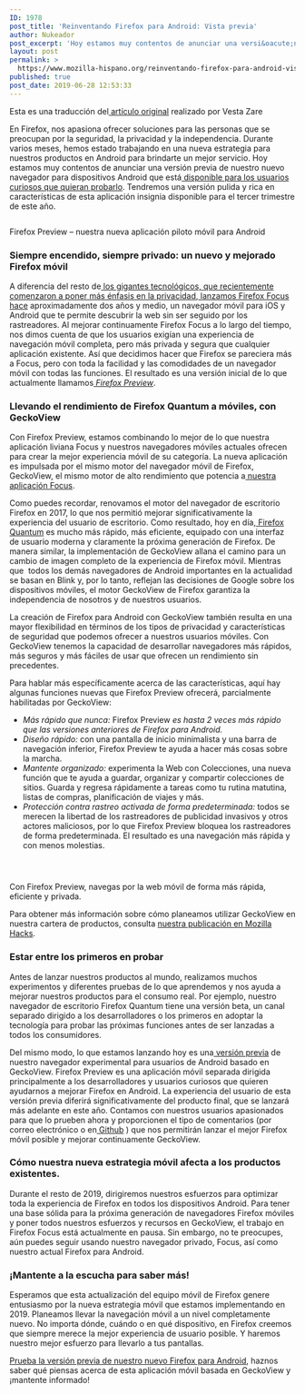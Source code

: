 ```yaml
---
ID: 1978
post_title: 'Reinventando Firefox para Android: Vista previa'
author: Nukeador
post_excerpt: 'Hoy estamos muy contentos de anunciar una versi&oacute;n previa de nuestro nuevo navegador para dispositivos Android que est&aacute; disponible para los usuarios curiosos que quieran probarlo.'
layout: post
permalink: >
  https://www.mozilla-hispano.org/reinventando-firefox-para-android-vista-previa/
published: true
post_date: 2019-06-28 12:53:33
---
```


<p>Esta es una traducción del<a href="https://blog.mozilla.org/futurereleases/2019/06/27/reinventing-firefox-for-android-a-preview/"> artículo original</a> realizado por Vesta Zare</p>



<p>En Firefox, nos apasiona ofrecer soluciones para las personas que se preocupan por la seguridad, la privacidad y la independencia. Durante varios meses, hemos estado trabajando en una nueva estrategia para nuestros productos en Android para brindarte un mejor servicio. Hoy estamos muy contentos de anunciar una versión previa de nuestro nuevo navegador para dispositivos Android que está<a href="https://app.adjust.com/9rp33dq"> disponible para los usuarios curiosos que quieran probarlo</a>. Tendremos una versión pulida y rica en características de esta aplicación insignia disponible para el tercer trimestre de este año.</p>



<figure class="wp-block-image"><img src="https://lh3.googleusercontent.com/HSr3g0m0eRKZaE_iJnZ3eRkaph3IojIGzI9xvpGE4asJvilD3WT7i_mEj7ZydB6BmVn7rmGfzuhGNdwP4N-mjhh9r0bvjDqatCEDy-f5uEhensVArEoM-agFQjyJUCdwpL1DRf9N" alt=""/></figure>



<p>Firefox Preview &#8211; nuestra nueva aplicación piloto móvil para Android</p>



<h3><strong>Siempre encendido, siempre privado: un nuevo y mejorado Firefox móvil</strong></h3>



<p>A diferencia del resto de<a href="https://blog.mozilla.org/blog/2019/06/04/firefox-now-available-with-enhanced-tracking-protection-by-default/"> los gigantes tecnológicos, que recientemente comenzaron a poner más énfasis en la privacidad</a>,<a href="https://blog.mozilla.org/blog/2016/11/17/introducing-firefox-focus-a-free-fast-and-easy-to-use-private-browser-for-ios/"> lanzamos Firefox Focus hace</a> aproximadamente dos años y medio, un navegador móvil para iOS y Android que te permite descubrir la web sin ser seguido por los rastreadores. Al mejorar continuamente Firefox Focus a lo largo del tiempo, nos dimos cuenta de que los usuarios exigían una experiencia de navegación móvil completa, pero más privada y segura que cualquier aplicación existente. Así que decidimos hacer que Firefox se pareciera más a Focus, pero con toda la facilidad y las comodidades de un navegador móvil con todas las funciones. El resultado es una versión inicial de lo que actualmente llamamos<a href="http://github.com/mozilla-mobile/fenix"> <em>Firefox Preview</em></a>.</p>



<h3><strong>Llevando el rendimiento de Firefox Quantum a móviles, con GeckoView</strong></h3>



<p>Con Firefox Preview, estamos combinando lo mejor de lo que nuestra aplicación liviana Focus y nuestros navegadores móviles actuales ofrecen para crear la mejor experiencia móvil de su categoría. La nueva aplicación es impulsada por el mismo motor del navegador móvil de Firefox, GeckoView, el mismo motor de alto rendimiento que potencia a<a href="https://blog.mozilla.org/blog/2018/10/02/new-firefox-focus-comes-with-search-suggestions-revamped-visual-design-and-an-under-the-hood-surprise-for-android-users/"> nuestra aplicación Focus</a>.<br /></p>



<p>Como puedes recordar, renovamos el motor del navegador de escritorio Firefox en 2017, lo que nos permitió mejorar significativamente la experiencia del usuario de escritorio. Como resultado, hoy en día,<a href="https://blog.mozilla.org/blog/2017/11/14/introducing-firefox-quantum/"> Firefox Quantum</a> es mucho más rápido, más eficiente, equipado con una interfaz de usuario moderna y claramente la próxima generación de Firefox. De manera similar, la implementación de GeckoView allana el camino para un cambio de imagen completo de la experiencia de Firefox móvil. Mientras que&nbsp; todos los demás navegadores de Android importantes en la actualidad se basan en Blink y, por lo tanto, reflejan las decisiones de Google sobre los dispositivos móviles, el motor GeckoView de Firefox garantiza la independencia de nosotros y de nuestros usuarios.<br /></p>



<p>La creación de Firefox para Android con GeckoView también resulta en una mayor flexibilidad en términos de los tipos de privacidad y características de seguridad que podemos ofrecer a nuestros usuarios móviles. Con GeckoView tenemos la capacidad de desarrollar navegadores más rápidos, más seguros y más fáciles de usar que ofrecen un rendimiento sin precedentes.</p>



<p>Para hablar más específicamente acerca de las características, aquí hay algunas funciones nuevas que Firefox Preview ofrecerá, parcialmente habilitadas por GeckoView:</p>



<ul><li><em>Más rápido que nunca:</em> Firefox Preview <em>es hasta 2</em> <em>veces</em> <em>más rápido que las versiones anteriores de Firefox para Android.</em></li><li><em>Diseño rápido:</em> con una pantalla de inicio minimalista y una barra de navegación inferior, Firefox Preview te ayuda a hacer más cosas sobre la marcha.</li><li><em>Mantente organizado:</em> experimenta la Web con Colecciones, una nueva función que te ayuda a guardar, organizar y compartir colecciones de sitios. Guarda y regresa rápidamente a tareas como tu rutina matutina, listas de compras, planificación de viajes y más.</li><li><em>Protección contra rastreo activada de forma predeterminada:</em> todos se merecen la libertad de los rastreadores de publicidad invasivos y otros actores maliciosos, por lo que Firefox Preview bloquea los rastreadores de forma predeterminada. El resultado es una navegación más rápida y con menos molestias.</li></ul>



<figure class="wp-block-image"><img src="https://lh4.googleusercontent.com/rU_DE-56f7Z8ZGVlWf9sFkYsJX0H9ryV1XamrAGc-gb3Ke24pybrV8bkL9MI4GQvOIZIfA5T26pUvPueJ9fMU-Pz36Nacct7F1F3_PggTVuBieaptrU8gHcjYFY8PmzutXEgL9DU" alt=""/></figure>



<figure class="wp-block-image"><img src="https://lh6.googleusercontent.com/RqQ6KNXYyb-fOmtICMcJElhSF_h-3WtxxIwQmCsGrvSxU46oaw5n8F11Fxzo9hOQ69gCxUtyjTcq3fSKDxym7rVUMID5jkG5gWdvzCSDMZcq6UbpTjBbf8Mkb_ei0B78hhI_IN_A" alt=""/></figure>



<figure class="wp-block-image"><img src="https://lh3.googleusercontent.com/n7njid_IMtK24b_sj1cyeDP0xkph_xDaJMuu9LvxcrmbyfgcgFgclXibxVJ90HJOse_6Z3MvX0EUE6sMouSH-lE0kR_bv1MxUAk6A-GipcZtiHcdTi8L3uC1bkRUCj29x-DaD771" alt=""/></figure>



<p>Con Firefox Preview, navegas por la web móvil de forma más rápida, eficiente y privada.</p>



<p>Para obtener más información sobre cómo planeamos utilizar GeckoView en nuestra cartera de productos, consulta <a href="https://hacks.mozilla.org/2019/06/geckoview-in-2019">nuestra publicación en Mozilla Hacks</a>.</p>



<h3><strong>Estar entre los primeros en probar</strong></h3>



<p>Antes de lanzar nuestros productos al mundo, realizamos muchos experimentos y diferentes pruebas de lo que aprendemos y nos ayuda a mejorar nuestros productos para el consumo real. Por ejemplo, nuestro navegador de escritorio Firefox Quantum tiene una versión beta, un canal separado dirigido a los desarrolladores o los primeros en adoptar la tecnología para probar las próximas funciones antes de ser lanzadas a todos los consumidores.</p>



<p>Del mismo modo, lo que estamos lanzando hoy es una<a href="https://app.adjust.com/9rp33dq"> versión previa</a> de nuestro navegador experimental para usuarios de Android basado en GeckoView. Firefox Preview es una aplicación móvil separada dirigida principalmente a los desarrolladores y usuarios curiosos que quieren ayudarnos a mejorar Firefox en Android. La experiencia del usuario de esta versión previa diferirá significativamente del producto final, que se lanzará más adelante en este año. Contamos con nuestros usuarios apasionados para que lo prueben ahora y proporcionen el tipo de comentarios (por correo electrónico o en<a href="https://bit.ly/2GCr8Ai"> Github</a> ) que nos permitirán lanzar el mejor Firefox móvil posible y mejorar continuamente GeckoView.</p>



<h3><strong>Cómo nuestra nueva estrategia móvil afecta a los productos existentes.</strong></h3>



<p>Durante el resto de 2019, dirigiremos nuestros esfuerzos para optimizar toda la experiencia de Firefox en todos los dispositivos Android. Para tener una base sólida para la próxima generación de navegadores Firefox móviles y poner todos nuestros esfuerzos y recursos en GeckoView, el trabajo en Firefox Focus está actualmente en pausa. Sin embargo, no te preocupes, aún puedes seguir usando nuestro navegador privado, Focus, así como nuestro actual Firefox para Android.</p>



<h3><strong>¡Mantente a la escucha para saber más!</strong></h3>



<p>Esperamos que esta actualización del equipo móvil de Firefox genere entusiasmo por la nueva estrategia móvil que estamos implementando en 2019. Planeamos llevar la navegación móvil a un nivel completamente nuevo. No importa dónde, cuándo o en qué dispositivo, en Firefox creemos que siempre merece la mejor experiencia de usuario posible. Y haremos nuestro mejor esfuerzo para llevarlo a tus pantallas.</p>



<p><a href="https://app.adjust.com/9rp33dq">Prueba la versión previa de nuestro nuevo Firefox para Android</a>, haznos saber qué piensas acerca de esta aplicación móvil basada en GeckoView y ¡mantente informado!</p>